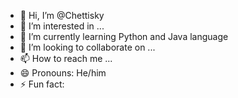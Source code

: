 - 👋 Hi, I’m @Chettisky
- 👀 I’m interested in ...
- 🌱 I’m currently learning Python and Java language
- 💞️ I’m looking to collaborate on ...
- 📫 How to reach me ...
- 😄 Pronouns: He/him
- ⚡ Fun fact: 

<!---
Chettisky/Chettisky is a ✨ special ✨ repository because its `README.md` (this file) appears on your GitHub profile.
You can click the Preview link to take a look at your changes.
--->
